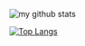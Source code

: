 ![my github stats](https://github-readme-stats.vercel.app/api?username=yuyinws&show_icons=true&theme=nord)


[![Top Langs](https://github-readme-stats.vercel.app/api/top-langs/?username=yuyinws)](https://github.com/anuraghazra/github-readme-stats)
